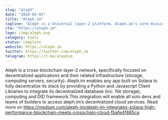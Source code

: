 ```yaml
---
slug: "aleph"
date: "2020-04-03"
title: "Aleph.im"
logline: "Aleph is a Universal layer-2 platform. Aleph.im’s core mission is to help decentralized apps and protocols by stripping off the centralized parts of their stack, achieving a fully decentralized architecture. You can think of aleph.im as a Decentralized AWS."
cta: "https://aleph.im"
logo: /img/aleph.svg
category: tools
status: complete
website: https://aleph.im
twitter: https://twitter.com/aleph_im
telegram: https://t.me/alephim
---
```


Aleph is a cross-blockchain layer-2 network, specifically focused on decentralized applications and their related infrastructure (storage, computing servers, security). Aleph.im enables any app built on Solana to fully decentralize its stack by providing a Python and Javascript Client Libraries to integrate its decentralized database (inc. file storage), computing and DID framework.This integration will enable all solo devs and teams of builders to access aleph.im’s decentralized cloud services.
Read more on https://medium.com/aleph-im/aleph-im-integrates-solana-high-performance-blockchain-meets-crosschain-cloud-fbafe4f885ca
